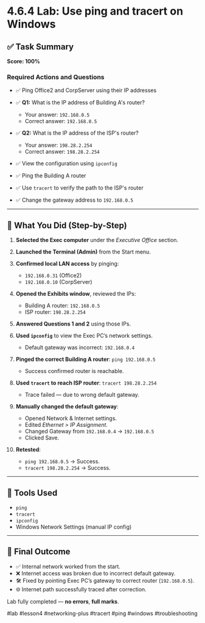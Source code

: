 # 4.6.4 Lab: Use ping and tracert on Windows

## ✅ Task Summary
**Score: 100%**

### Required Actions and Questions

- ✅ Ping Office2 and CorpServer using their IP addresses  
- ✅ **Q1:** What is the IP address of Building A's router?  
  - Your answer: `192.168.0.5`  
  - Correct answer: `192.168.0.5`

- ✅ **Q2:** What is the IP address of the ISP's router?  
  - Your answer: `198.28.2.254`  
  - Correct answer: `198.28.2.254`

- ✅ View the configuration using `ipconfig`  
- ✅ Ping the Building A router  
- ✅ Use `tracert` to verify the path to the ISP's router  
- ✅ Change the gateway address to `192.168.0.5`

---

## 🧪 What You Did (Step-by-Step)

1. **Selected the Exec computer** under the *Executive Office* section.
2. **Launched the Terminal (Admin)** from the Start menu.
3. **Confirmed local LAN access** by pinging:
   - `192.168.0.31` (Office2)
   - `192.168.0.10` (CorpServer)

4. **Opened the Exhibits window**, reviewed the IPs:
   - Building A router: `192.168.0.5`
   - ISP router: `198.28.2.254`

5. **Answered Questions 1 and 2** using those IPs.
6. **Used `ipconfig`** to view the Exec PC’s network settings.
   - Default gateway was incorrect: `192.168.0.4`

7. **Pinged the correct Building A router**: `ping 192.168.0.5`
   - Success confirmed router is reachable.

8. **Used `tracert` to reach ISP router**: `tracert 198.28.2.254`
   - Trace failed — due to wrong default gateway.

9. **Manually changed the default gateway**:
   - Opened Network & Internet settings.
   - Edited *Ethernet > IP Assignment*.
   - Changed Gateway from `192.168.0.4` → `192.168.0.5`
   - Clicked Save.

10. **Retested**:
    - `ping 192.168.0.5` → Success.
    - `tracert 198.28.2.254` → Success.

---

## 🧱 Tools Used

- `ping`  
- `tracert`  
- `ipconfig`  
- Windows Network Settings (manual IP config)

---

## 🏁 Final Outcome

- ✅ Internal network worked from the start.
- ❌ Internet access was broken due to incorrect default gateway.
- 🛠️ Fixed by pointing Exec PC’s gateway to correct router (`192.168.0.5`).
- 🌐 Internet path successfully traced after correction.

Lab fully completed — **no errors**, **full marks**.

#lab #lesson4 #networking-plus #tracert #ping #windows #troubleshooting
